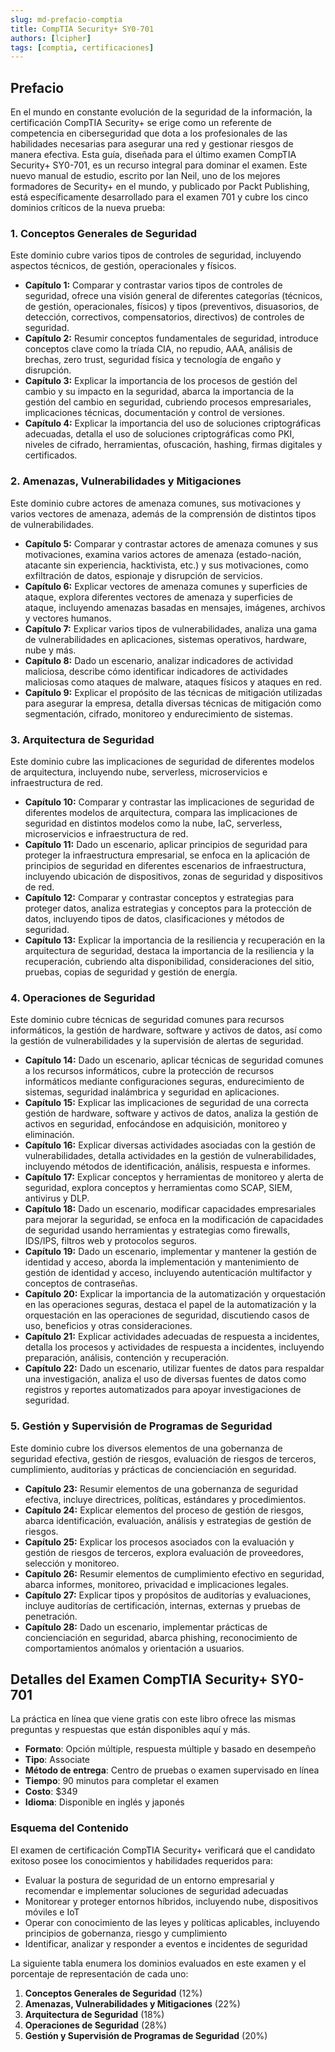 ```yaml
---
slug: md-prefacio-comptia
title: CompTIA Security+ SY0-701
authors: [lcipher]
tags: [comptia, certificaciones]
---
```


## Prefacio

En el mundo en constante evolución de la seguridad de la información, la certificación CompTIA Security+ se erige como un referente de competencia en ciberseguridad que dota a los profesionales de las habilidades necesarias para asegurar una red y gestionar riesgos de manera efectiva<!-- truncate -->. Esta guía, diseñada para el último examen CompTIA Security+ SY0-701, es un recurso integral para dominar el examen. Este nuevo manual de estudio, escrito por Ian Neil, uno de los mejores formadores de Security+ en el mundo, y publicado por Packt Publishing, está específicamente desarrollado para el examen 701 y cubre los cinco dominios críticos de la nueva prueba:

### 1. Conceptos Generales de Seguridad

Este dominio cubre varios tipos de controles de seguridad, incluyendo aspectos técnicos, de gestión, operacionales y físicos.

- **Capítulo 1:** Comparar y contrastar varios tipos de controles de seguridad, ofrece una visión general de diferentes categorías (técnicos, de gestión, operacionales, físicos) y tipos (preventivos, disuasorios, de detección, correctivos, compensatorios, directivos) de controles de seguridad.
- **Capítulo 2:** Resumir conceptos fundamentales de seguridad, introduce conceptos clave como la tríada CIA, no repudio, AAA, análisis de brechas, zero trust, seguridad física y tecnología de engaño y disrupción.
- **Capítulo 3:** Explicar la importancia de los procesos de gestión del cambio y su impacto en la seguridad, abarca la importancia de la gestión del cambio en seguridad, cubriendo procesos empresariales, implicaciones técnicas, documentación y control de versiones.
- **Capítulo 4:** Explicar la importancia del uso de soluciones criptográficas adecuadas, detalla el uso de soluciones criptográficas como PKI, niveles de cifrado, herramientas, ofuscación, hashing, firmas digitales y certificados.

### 2. Amenazas, Vulnerabilidades y Mitigaciones

Este dominio cubre actores de amenaza comunes, sus motivaciones y varios vectores de amenaza, además de la comprensión de distintos tipos de vulnerabilidades.

- **Capítulo 5:** Comparar y contrastar actores de amenaza comunes y sus motivaciones, examina varios actores de amenaza (estado-nación, atacante sin experiencia, hacktivista, etc.) y sus motivaciones, como exfiltración de datos, espionaje y disrupción de servicios.
- **Capítulo 6:** Explicar vectores de amenaza comunes y superficies de ataque, explora diferentes vectores de amenaza y superficies de ataque, incluyendo amenazas basadas en mensajes, imágenes, archivos y vectores humanos.
- **Capítulo 7:** Explicar varios tipos de vulnerabilidades, analiza una gama de vulnerabilidades en aplicaciones, sistemas operativos, hardware, nube y más.
- **Capítulo 8:** Dado un escenario, analizar indicadores de actividad maliciosa, describe cómo identificar indicadores de actividades maliciosas como ataques de malware, ataques físicos y ataques en red.
- **Capítulo 9:** Explicar el propósito de las técnicas de mitigación utilizadas para asegurar la empresa, detalla diversas técnicas de mitigación como segmentación, cifrado, monitoreo y endurecimiento de sistemas.

### 3. Arquitectura de Seguridad

Este dominio cubre las implicaciones de seguridad de diferentes modelos de arquitectura, incluyendo nube, serverless, microservicios e infraestructura de red.

- **Capítulo 10:** Comparar y contrastar las implicaciones de seguridad de diferentes modelos de arquitectura, compara las implicaciones de seguridad en distintos modelos como la nube, IaC, serverless, microservicios e infraestructura de red.
- **Capítulo 11:** Dado un escenario, aplicar principios de seguridad para proteger la infraestructura empresarial, se enfoca en la aplicación de principios de seguridad en diferentes escenarios de infraestructura, incluyendo ubicación de dispositivos, zonas de seguridad y dispositivos de red.
- **Capítulo 12:** Comparar y contrastar conceptos y estrategias para proteger datos, analiza estrategias y conceptos para la protección de datos, incluyendo tipos de datos, clasificaciones y métodos de seguridad.
- **Capítulo 13:** Explicar la importancia de la resiliencia y recuperación en la arquitectura de seguridad, destaca la importancia de la resiliencia y la recuperación, cubriendo alta disponibilidad, consideraciones del sitio, pruebas, copias de seguridad y gestión de energía.

### 4. Operaciones de Seguridad

Este dominio cubre técnicas de seguridad comunes para recursos informáticos, la gestión de hardware, software y activos de datos, así como la gestión de vulnerabilidades y la supervisión de alertas de seguridad.

- **Capítulo 14:** Dado un escenario, aplicar técnicas de seguridad comunes a los recursos informáticos, cubre la protección de recursos informáticos mediante configuraciones seguras, endurecimiento de sistemas, seguridad inalámbrica y seguridad en aplicaciones.
- **Capítulo 15:** Explicar las implicaciones de seguridad de una correcta gestión de hardware, software y activos de datos, analiza la gestión de activos en seguridad, enfocándose en adquisición, monitoreo y eliminación.
- **Capítulo 16:** Explicar diversas actividades asociadas con la gestión de vulnerabilidades, detalla actividades en la gestión de vulnerabilidades, incluyendo métodos de identificación, análisis, respuesta e informes.
- **Capítulo 17:** Explicar conceptos y herramientas de monitoreo y alerta de seguridad, explora conceptos y herramientas como SCAP, SIEM, antivirus y DLP.
- **Capítulo 18:** Dado un escenario, modificar capacidades empresariales para mejorar la seguridad, se enfoca en la modificación de capacidades de seguridad usando herramientas y estrategias como firewalls, IDS/IPS, filtros web y protocolos seguros.
- **Capítulo 19:** Dado un escenario, implementar y mantener la gestión de identidad y acceso, aborda la implementación y mantenimiento de gestión de identidad y acceso, incluyendo autenticación multifactor y conceptos de contraseñas.
- **Capítulo 20:** Explicar la importancia de la automatización y orquestación en las operaciones seguras, destaca el papel de la automatización y la orquestación en las operaciones de seguridad, discutiendo casos de uso, beneficios y otras consideraciones.
- **Capítulo 21:** Explicar actividades adecuadas de respuesta a incidentes, detalla los procesos y actividades de respuesta a incidentes, incluyendo preparación, análisis, contención y recuperación.
- **Capítulo 22:** Dado un escenario, utilizar fuentes de datos para respaldar una investigación, analiza el uso de diversas fuentes de datos como registros y reportes automatizados para apoyar investigaciones de seguridad.

### 5. Gestión y Supervisión de Programas de Seguridad

Este dominio cubre los diversos elementos de una gobernanza de seguridad efectiva, gestión de riesgos, evaluación de riesgos de terceros, cumplimiento, auditorías y prácticas de concienciación en seguridad.

- **Capítulo 23:** Resumir elementos de una gobernanza de seguridad efectiva, incluye directrices, políticas, estándares y procedimientos.
- **Capítulo 24:** Explicar elementos del proceso de gestión de riesgos, abarca identificación, evaluación, análisis y estrategias de gestión de riesgos.
- **Capítulo 25:** Explicar los procesos asociados con la evaluación y gestión de riesgos de terceros, explora evaluación de proveedores, selección y monitoreo.
- **Capítulo 26:** Resumir elementos de cumplimiento efectivo en seguridad, abarca informes, monitoreo, privacidad e implicaciones legales.
- **Capítulo 27:** Explicar tipos y propósitos de auditorías y evaluaciones, incluye auditorías de certificación, internas, externas y pruebas de penetración.
- **Capítulo 28:** Dado un escenario, implementar prácticas de concienciación en seguridad, abarca phishing, reconocimiento de comportamientos anómalos y orientación a usuarios.

## Detalles del Examen CompTIA Security+ SY0-701

La práctica en línea que viene gratis con este libro ofrece las mismas preguntas y respuestas que están disponibles aquí y más.

- **Formato**: Opción múltiple, respuesta múltiple y basado en desempeño
- **Tipo**: Associate
- **Método de entrega**: Centro de pruebas o examen supervisado en línea
- **Tiempo**: 90 minutos para completar el examen
- **Costo**: $349
- **Idioma**: Disponible en inglés y japonés

### Esquema del Contenido

El examen de certificación CompTIA Security+ verificará que el candidato exitoso posee los conocimientos y habilidades requeridos para:

- Evaluar la postura de seguridad de un entorno empresarial y recomendar e implementar soluciones de seguridad adecuadas
- Monitorear y proteger entornos híbridos, incluyendo nube, dispositivos móviles e IoT
- Operar con conocimiento de las leyes y políticas aplicables, incluyendo principios de gobernanza, riesgo y cumplimiento
- Identificar, analizar y responder a eventos e incidentes de seguridad

La siguiente tabla enumera los dominios evaluados en este examen y el porcentaje de representación de cada uno:

1.  **Conceptos Generales de Seguridad** (12%)
2.  **Amenazas, Vulnerabilidades y Mitigaciones** (22%)
3.  **Arquitectura de Seguridad** (18%)
4.  **Operaciones de Seguridad** (28%)
5.  **Gestión y Supervisión de Programas de Seguridad** (20%)
